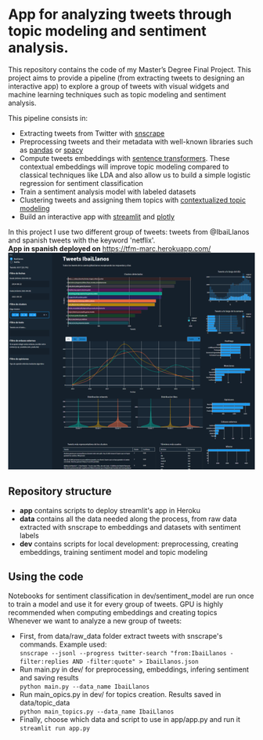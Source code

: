 # App for analyzing tweets through topic modeling and sentiment analysis.

This repository contains the code of my Master’s Degree Final Project. This project aims to provide a pipeline (from extracting tweets to designing an interactive app) to explore a group of tweets with visual widgets and machine learning techniques such as topic modeling and sentiment analysis.

This pipeline consists in:
* Extracting tweets from Twitter with [snscrape](https://github.com/JustAnotherArchivist/snscrape)
* Preprocessing tweets and their metadata with well-known libraries such as [pandas](https://pandas.pydata.org/) or [spacy](https://spacy.io/)
* Compute tweets embeddings with [sentence transformers](https://www.sbert.net/). These contextual embeddings will improve topic modeling compared to classical techniques like LDA and also allow us to build a simple logistic regression for sentiment classification
* Train a sentiment analysis model with labeled datasets  
* Clustering tweets and assigning them topics with [contextualized topic modeling](https://github.com/MilaNLProc/contextualized-topic-models)
* Build an interactive app with [streamlit](https://streamlit.io/) and [plotly](https://plotly.com/python/)

In this project I use two different group of tweets: tweets from @IbaiLlanos and spanish tweets with the keyword 'netflix'. <br>
**App in spanish deployed on** https://tfm-marc.herokuapp.com/
![example_image](Ibai_example.png)

## Repository structure
* **app** contains scripts to deploy streamlit's app in Heroku
* **data** contains all the data needed along the process, from raw data extracted with snscrape to embeddings and datasets with sentiment labels  
* **dev** contains scripts for local development: preprocessing, creating embeddings, training sentiment model and topic modeling
 
## Using the code

Notebooks for sentiment classification in dev/sentiment_model are run once to train a model and use it for every group of tweets.
GPU is highly recommended when computing embeddings and creating topics <br>
Whenever we want to analyze a new group of tweets: 
* First, from data/raw_data folder extract tweets with snscrape's commands. Example used: <br>
`snscrape --jsonl --progress twitter-search "from:IbaiLlanos -filter:replies AND -filter:quote" > IbaiLlanos.json`
* Run main.py in dev/ for preprocessing, embeddings, infering sentiment and saving results <br>
`python main.py --data_name IbaiLlanos`
* Run main_opics.py in dev/ for topics creation. Results saved in data/topic_data <br>
`python main_topics.py --data_name IbaiLlanos`
* Finally, choose which data and script to use in app/app.py and run it <br>
`streamlit run app.py`


